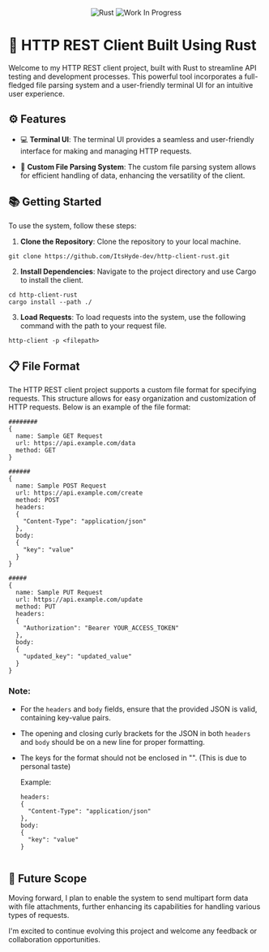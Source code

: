 <div align="center">
  
  ![Rust](https://img.shields.io/badge/Rust-000000?style=for-the-badge&logo=rust&logoColor=white)
  ![Work In Progress](https://img.shields.io/badge/Work%20In%20Progress-orange?style=for-the-badge)
</div>


# 🚀 HTTP REST Client Built Using Rust

Welcome to my HTTP REST client project, built with Rust to streamline API testing and development processes. This powerful tool incorporates a full-fledged file parsing system and a user-friendly terminal UI for an intuitive user experience.

## ⚙️ Features

- 💻 **Terminal UI**: The terminal UI provides a seamless and user-friendly interface for making and managing HTTP requests.
  
- 📂 **Custom File Parsing System**: The custom file parsing system allows for efficient handling of data, enhancing the versatility of the client.

## 📚 Getting Started

To use the system, follow these steps:

1. **Clone the Repository**: Clone the repository to your local machine.

```
git clone https://github.com/ItsHyde-dev/http-client-rust.git
```

2. **Install Dependencies**: Navigate to the project directory and use Cargo to install the client.

```
cd http-client-rust
cargo install --path ./
```

3. **Load Requests**: To load requests into the system, use the following command with the path to your request file.
```
http-client -p <filepath>
```

## 📋 File Format

The HTTP REST client project supports a custom file format for specifying requests. This structure allows for easy organization and customization of HTTP requests. Below is an example of the file format:

```plaintext
########
{
  name: Sample GET Request
  url: https://api.example.com/data
  method: GET
}

######
{
  name: Sample POST Request
  url: https://api.example.com/create
  method: POST
  headers:
  {
    "Content-Type": "application/json"
  },
  body:
  {
    "key": "value"
  }
}

#####
{
  name: Sample PUT Request
  url: https://api.example.com/update
  method: PUT
  headers:
  {
    "Authorization": "Bearer YOUR_ACCESS_TOKEN"
  },
  body:
  {
    "updated_key": "updated_value"
  }
}
```

### Note:

- For the `headers` and `body` fields, ensure that the provided JSON is valid, containing key-value pairs.
- The opening and closing curly brackets for the JSON in both `headers` and `body` should be on a new line for proper formatting.
- The keys for the format should not be enclosed in "". (This is due to personal taste) 

  Example:

  ```plaintext
  headers:
  {
    "Content-Type": "application/json"
  },
  body:
  {
    "key": "value"
  }


## 🔮 Future Scope

Moving forward, I plan to enable the system to send multipart form data with file attachments, further enhancing its capabilities for handling various types of requests.

I'm excited to continue evolving this project and welcome any feedback or collaboration opportunities.
